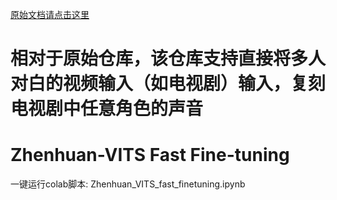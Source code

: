 [原始文档请点击这里](https://github.com/Plachtaa/VITS-fast-fine-tuning/blob/main/README_ZH.md)
# 相对于原始仓库，该仓库支持直接将多人对白的视频输入（如电视剧）输入，复刻电视剧中任意角色的声音
# Zhenhuan-VITS Fast Fine-tuning
一键运行colab脚本:
Zhenhuan_VITS_fast_finetuning.ipynb
